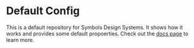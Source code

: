 # Default Config
This is a default repository for Symbols Design Systems. It shows how it works and provides some default propoerties. Check out the [docs page](http://docs.symbols.app/intro#configuration) to learn more.
